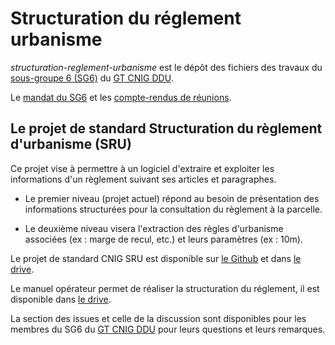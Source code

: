 # Structuration du réglement urbanisme
_structuration-reglement-urbanisme_ est le dépôt des fichiers des travaux du [sous-groupe 6 (SG6)](http://cnig.gouv.fr/?page_id=25890) du [GT CNIG DDU](http://cnig.gouv.fr/?page_id=2732).

Le [mandat du SG6](http://cnig.gouv.fr/wp-content/uploads/2020/11/200527_Mandat-SG6-du-GT-DDU_v1.3.pdf) et les [compte-rendus de réunions](http://cnig.gouv.fr/?page_id=25890).

## **Le projet de standard Structuration du règlement d'urbanisme (SRU)**
Ce projet vise à permettre à un logiciel d'extraire et exploiter les informations d'un règlement suivant ses articles et paragraphes.

- Le premier niveau (projet actuel) répond au besoin de présentation des informations structurées pour la consultation du règlement à la parcelle.

- Le deuxième niveau visera l'extraction des règles d'urbanisme associées (ex : marge de recul, etc.) et leurs paramètres (ex : 10m).

Le projet de standard CNIG SRU est disponible sur [le Github](https://github.com/cnigfr/structuration-reglement-urbanisme/tree/master/standard) et dans [le drive](https://drive.google.com/drive/folders/1roIrTo9kGWws8XzGni8eHfA6vgNtArYF?usp=sharing).

Le manuel opérateur permet de réaliser la structuration du réglement, il est disponible dans [le drive](https://drive.google.com/drive/folders/1roIrTo9kGWws8XzGni8eHfA6vgNtArYF?usp=sharing).

 

La section des issues et celle de la discussion sont disponibles pour les membres du SG6 du [GT CNIG DDU](http://cnig.gouv.fr/?page_id=2732) pour leurs questions et leurs remarques.


